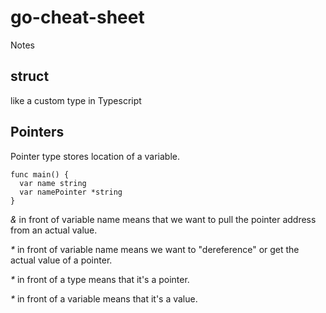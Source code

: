 # go-cheat-sheet
Notes


## struct

like a custom type in Typescript

## Pointers

Pointer type stores location of a variable.

```
func main() {
  var name string
  var namePointer *string
}
```

_&_ in front of variable name means that we want to pull the pointer address from an actual value. 

_*_ in front of variable name means we want to "dereference" or get the actual value of a pointer.

_*_ in front of a type means that it's a pointer.

_*_ in front of a variable means that it's a value.

